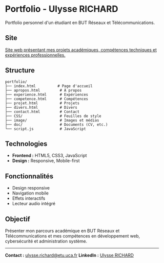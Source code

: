 # Portfolio - Ulysse RICHARD

Portfolio personnel d'un étudiant en BUT Réseaux et Télécommunications.

## Site

[Site web présentant mes projets académiques, compétences techniques et expériences professionnelles.
](https://pepitobailao.github.io/portfolio/#)

## Structure

```
portfolio/
├── index.html          # Page d'accueil
├── apropos.html         # À propos
├── experience.html      # Expériences
├── competence.html      # Compétences
├── projet.html          # Projets
├── divers.html          # Divers
├── contact.html         # Contact
├── CSS/                 # Feuilles de style
├── image/               # Images et médias
├── doc/                 # Documents (CV, etc.)
└── script.js            # JavaScript
```

## Technologies

- **Frontend :** HTML5, CSS3, JavaScript
- **Design :** Responsive, Mobile-first

## Fonctionnalités

- Design responsive
- Navigation mobile
- Effets interactifs
- Lecteur audio intégré

## Objectif

Présenter mon parcours académique en BUT Réseaux et Télécommunications et mes compétences en développement web, cybersécurité et administration système.

---

**Contact :** ulysse.richard@etu.uca.fr
**LinkedIn :** [Ulysse RICHARD](https://linkedin.com/in/ulysse-richard)
